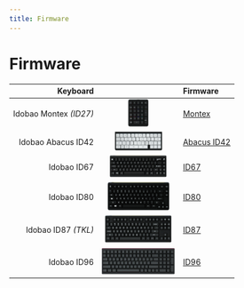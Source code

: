 ```yaml
---
title: Firmware
---
```


# Firmware

| Keyboard               |                                                       | Firmware                 |
|-----------------------:|:-----------------------------------------------------:|:-------------------------|
| Idobao Montex *(ID27)* | <img src="../assets/img/idobao-id27.png" height="50"> | [Montex](id27.html)      |
| Idobao Abacus ID42     | <img src="../assets/img/idobao-id42.png" height="34"> | [Abacus ID42](id42.html) |
| Idobao ID67            | <img src="../assets/img/idobao-id67.png" height="40"> | [ID67](id67.html)        |
| Idobao ID80            | <img src="../assets/img/idobao-id80.png" height="52"> | [ID80](id80.html)        |
| Idobao ID87 *(TKL)*    | <img src="../assets/img/idobao-id87.png" height="50"> | [ID87](id87.html)        |
| Idobao ID96            | <img src="../assets/img/idobao-id96.png" height="48"> | [ID96](id96.html)        |

<!--
| Idobao ID75 *(Ortho)*  | <img src="../assets/img/idobao-id75.png" height="40"> | *(Not available)*        |
-->
